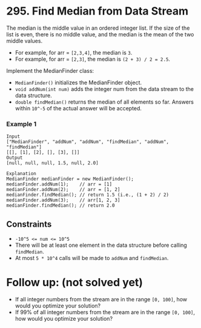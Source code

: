 # 295. Find Median from Data Stream

The median is the middle value in an ordered integer list. 
If the size of the list is even, there is no middle value,
and the median is the mean of the two middle values.

* For example, for arr = `[2,3,4]`, the median is `3`.
* For example, for arr = `[2,3]`, the median is `(2 + 3) / 2 = 2.5`.

Implement the MedianFinder class:

* `MedianFinder()` initializes the MedianFinder object.
* `void addNum(int num)` adds the integer num from the data stream to
the data structure.
* `double findMedian()` returns the median of all elements so far. 
Answers within `10^-5` of the actual answer will be accepted.

### Example 1
```
Input
["MedianFinder", "addNum", "addNum", "findMedian", "addNum", "findMedian"]
[[], [1], [2], [], [3], []]
Output
[null, null, null, 1.5, null, 2.0]

Explanation
MedianFinder medianFinder = new MedianFinder();
medianFinder.addNum(1);    // arr = [1]
medianFinder.addNum(2);    // arr = [1, 2]
medianFinder.findMedian(); // return 1.5 (i.e., (1 + 2) / 2)
medianFinder.addNum(3);    // arr[1, 2, 3]
medianFinder.findMedian(); // return 2.0
```

## Constraints 
* `-10^5 <= num <= 10^5`
* There will be at least one element in the data structure before calling `findMedian`.
* At most `5 * 10^4` calls will be made to `addNum` and `findMedian`.


# Follow up: (not solved yet)

* If all integer numbers from the stream are in the range `[0, 100]`,
how would you optimize your solution?
* If 99% of all integer numbers from the stream are in the range `[0, 100]`,
how would you optimize your solution?
